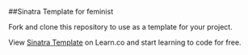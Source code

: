 

##Sinatra Template for feminist

Fork and clone this repository to use as a template for your project.




<p data-visibility='hidden'>View <a href='https://learn.co/lessons/hs-sinatra-project-template' title='Sinatra Template'>Sinatra Template</a> on Learn.co and start learning to code for free.</p>
